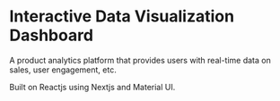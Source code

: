 # Interactive Data Visualization Dashboard

A product analytics platform that provides users with real-time data on sales, user engagement, etc.

Built on Reactjs using Nextjs and Material UI.
